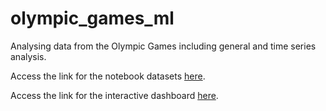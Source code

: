 # olympic_games_ml
Analysing data from the Olympic Games including general and time series analysis.

Access the link for the notebook datasets [here](https://drive.google.com/drive/folders/1Q1r_4hvs329MCXh2EBsSHr5uBDwgAVJp?usp=sharing).

Access the link for the interactive dashboard [here](https://drive.google.com/drive/folders/1fa0hdnmtcC0VrvHsFmUrXLuuxMMZuA0G?usp=sharing).
